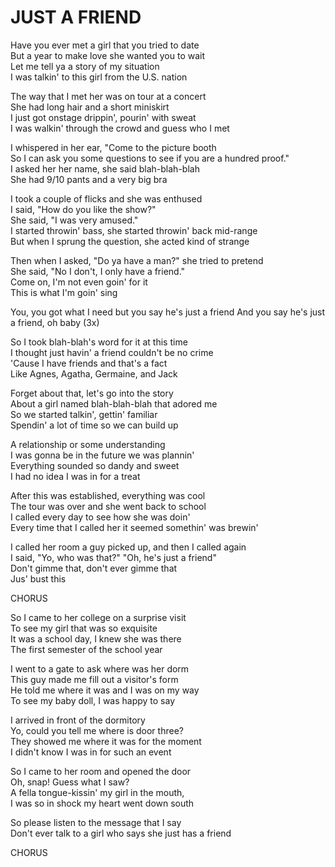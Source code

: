 # JUST A FRIEND

Have you ever met a girl that you tried to date\
But a year to make love she wanted you to wait\
Let me tell ya a story of my situation\
I was talkin' to this girl from the U.S. nation

The way that I met her was on tour at a concert\
She had long hair and a short miniskirt\
I just got onstage drippin', pourin' with sweat\
I was walkin' through the crowd and guess who I met

I whispered in her ear, "Come to the picture booth\
So I can ask you some questions to see if you are a hundred proof."\
I asked her her name, she said blah-blah-blah\
She had 9/10 pants and a very big bra

I took a couple of flicks and she was enthused\
I said, "How do you like the show?"\
She said, "I was very amused."\
I started throwin' bass, she started throwin' back mid-range\
But when I sprung the question, she acted kind of strange

Then when I asked, "Do ya have a man?" she tried to pretend\
She said, "No I don't, I only have a friend."\
Come on, I'm not even goin' for it\
This is what I'm goin' sing

You, you got what I need but you say he's just a friend
And you say he's just a friend, oh baby (3x)

So I took blah-blah's word for it at this time\
I thought just havin' a friend couldn't be no crime\
'Cause I have friends and that's a fact\
Like Agnes, Agatha, Germaine, and Jack

Forget about that, let's go into the story\
About a girl named blah-blah-blah that adored me\
So we started talkin', gettin' familiar\
Spendin' a lot of time so we can build up

A relationship or some understanding\
I was gonna be in the future we was plannin'\
Everything sounded so dandy and sweet\
I had no idea I was in for a treat

After this was established, everything was cool\
The tour was over and she went back to school\
I called every day to see how she was doin'\
Every time that I called her it seemed somethin' was brewin'

I called her room a guy picked up, and then I called again\
I said, "Yo, who was that?" "Oh, he's just a friend"\
Don't gimme that, don't ever gimme that\
Jus' bust this

CHORUS

So I came to her college on a surprise visit\
To see my girl that was so exquisite\
It was a school day, I knew she was there\
The first semester of the school year

I went to a gate to ask where was her dorm\
This guy made me fill out a visitor's form\
He told me where it was and I was on my way\
To see my baby doll, I was happy to say

I arrived in front of the dormitory\
Yo, could you tell me where is door three?\
They showed me where it was for the moment\
I didn't know I was in for such an event

So I came to her room and opened the door\
Oh, snap! Guess what I saw?\
A fella tongue-kissin' my girl in the mouth,\
I was so in shock my heart went down south

So please listen to the message that I say\
Don't ever talk to a girl who says she just has a friend

CHORUS